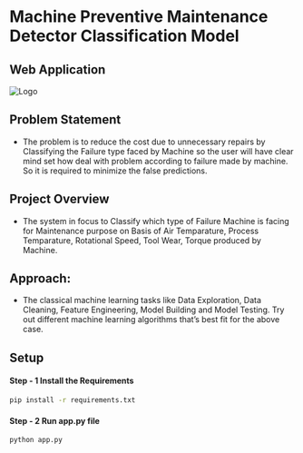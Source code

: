 # Machine Preventive Maintenance Detector Classification Model
## Web Application
![Logo](https://github.com/Sohail00786/Machine-Preventive-Maintenance-Detector-Classification-Model/blob/aa8f6a2bb1b1fc79caad7189dc53bca2b0efb1b2/Application%20.gif)
## Problem Statement
- The problem is to reduce the cost due to unnecessary repairs by Classifying the Failure type faced by Machine so the user will have clear mind set how deal with problem according to failure made by machine. So it is required to minimize the false predictions.

## Project Overview
- The system in focus to Classify which type of Failure Machine is facing for Maintenance purpose on Basis of Air Temparature, Process Temparature, Rotational Speed, Tool Wear, Torque produced by Machine.


## Approach:

- The classical machine learning tasks like Data Exploration, Data Cleaning, Feature Engineering, Model Building and Model Testing. Try out different machine learning algorithms that’s best fit for the above case.

## Setup
#### Step - 1 Install the Requirements
```bash
pip install -r requirements.txt
```

#### Step - 2 Run app.py file
```bash
python app.py
```

